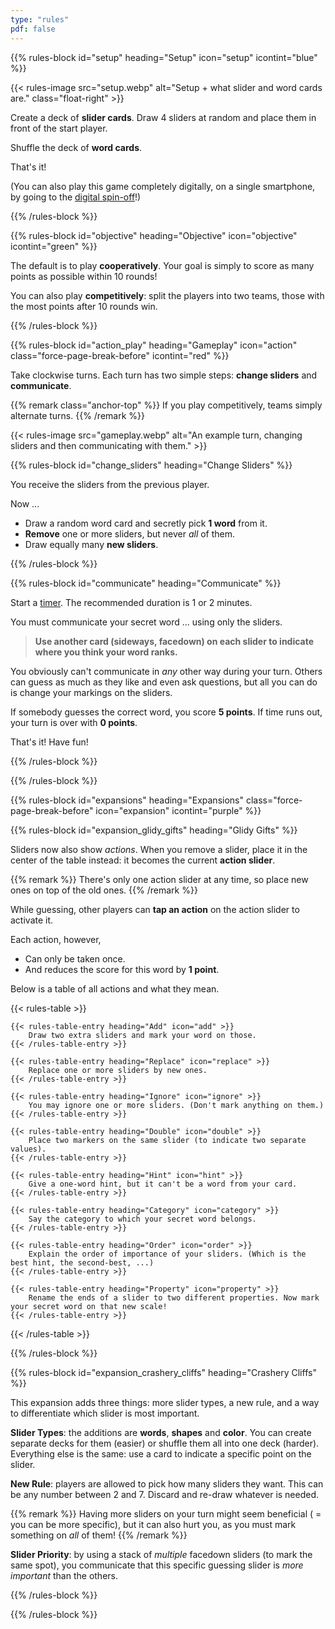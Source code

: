 ```yaml
---
type: "rules"
pdf: false
---
```


{{% rules-block id="setup" heading="Setup" icon="setup" icontint="blue" %}}

{{< rules-image src="setup.webp" alt="Setup + what slider and word cards are." class="float-right" >}}

Create a deck of **slider cards**. Draw 4 sliders at random and place them in front of the start player.

Shuffle the deck of **word cards**.

That's it!

(You can also play this game completely digitally, on a single smartphone, by going to the [digital spin-off](/slippery-slopes-trippy-touches)!)

{{% /rules-block %}}

{{% rules-block id="objective" heading="Objective" icon="objective" icontint="green" %}}

The default is to play **cooperatively**. Your goal is simply to score as many points as possible within 10 rounds!

You can also play **competitively**: split the players into two teams, those with the most points after 10 rounds win.

{{% /rules-block %}}

{{% rules-block id="action_play" heading="Gameplay" icon="action" class="force-page-break-before" icontint="red" %}}

Take clockwise turns. Each turn has two simple steps: **change sliders** and **communicate**.

{{% remark class="anchor-top" %}}
If you play competitively, teams simply alternate turns.
{{% /remark %}}

{{< rules-image src="gameplay.webp" alt="An example turn, changing sliders and then communicating with them." >}}

{{% rules-block id="change_sliders" heading="Change Sliders" %}}

You receive the sliders from the previous player. 

Now ...

* Draw a random word card and secretly pick **1 word** from it.
* **Remove** one or more sliders, but never _all_ of them.
* Draw equally many **new sliders**.

{{% /rules-block %}}

{{% rules-block id="communicate" heading="Communicate" %}}

Start a [timer](https://pandaqi.com/tools/timer). The recommended duration is 1 or 2 minutes.

You must communicate your secret word ... using only the sliders. 

> **Use another card (sideways, facedown) on each slider to indicate where you think your word ranks.**

You obviously can't communicate in _any_ other way during your turn. Others can guess as much as they like and even ask questions, but all you can do is change your markings on the sliders.

If somebody guesses the correct word, you score **5 points**. If time runs out, your turn is over with **0 points**.

That's it! Have fun!

{{% /rules-block %}}

{{% /rules-block %}}

{{% rules-block id="expansions" heading="Expansions" class="force-page-break-before" icon="expansion" icontint="purple" %}}

{{% rules-block id="expansion_glidy_gifts" heading="Glidy Gifts" %}}

Sliders now also show _actions_. When you remove a slider, place it in the center of the table instead: it becomes the current **action slider**.

{{% remark %}}
There's only one action slider at any time, so place new ones on top of the old ones.
{{% /remark %}}

While guessing, other players can **tap an action** on the action slider to activate it. 

Each action, however,

* Can only be taken once.
* And reduces the score for this word by **1 point**.

Below is a table of all actions and what they mean.

{{< rules-table >}}
<!-- -->
    {{< rules-table-entry heading="Add" icon="add" >}}
        Draw two extra sliders and mark your word on those.
    {{< /rules-table-entry >}}
<!-- -->
    {{< rules-table-entry heading="Replace" icon="replace" >}}
        Replace one or more sliders by new ones.
    {{< /rules-table-entry >}}
<!-- -->
    {{< rules-table-entry heading="Ignore" icon="ignore" >}}
        You may ignore one or more sliders. (Don't mark anything on them.)
    {{< /rules-table-entry >}}
<!-- -->
    {{< rules-table-entry heading="Double" icon="double" >}}
        Place two markers on the same slider (to indicate two separate values).
    {{< /rules-table-entry >}}
<!-- -->
    {{< rules-table-entry heading="Hint" icon="hint" >}}
        Give a one-word hint, but it can't be a word from your card.
    {{< /rules-table-entry >}}
<!-- -->
    {{< rules-table-entry heading="Category" icon="category" >}}
        Say the category to which your secret word belongs.
    {{< /rules-table-entry >}}
<!-- -->
    {{< rules-table-entry heading="Order" icon="order" >}}
        Explain the order of importance of your sliders. (Which is the best hint, the second-best, ...)
    {{< /rules-table-entry >}}
<!-- -->
    {{< rules-table-entry heading="Property" icon="property" >}}
        Rename the ends of a slider to two different properties. Now mark your secret word on that new scale!
    {{< /rules-table-entry >}}
<!-- -->
{{< /rules-table >}}

{{% /rules-block %}}

{{% rules-block id="expansion_crashery_cliffs" heading="Crashery Cliffs" %}}

This expansion adds three things: more slider types, a new rule, and a way to differentiate which slider is most important.

**Slider Types**: the additions are **words**, **shapes** and **color**. You can create separate decks for them (easier) or shuffle them all into one deck (harder). Everything else is the same: use a card to indicate a specific point on the slider.

**New Rule**: players are allowed to pick how many sliders they want. This can be any number between 2 and 7. Discard and re-draw whatever is needed.

{{% remark %}}
Having more sliders on your turn might seem beneficial ( = you can be more specific), but it can also hurt you, as you must mark something on _all_ of them!
{{% /remark %}}

**Slider Priority**: by using a stack of _multiple_ facedown sliders (to mark the same spot), you communicate that this specific guessing slider is _more important_ than the others.

{{% /rules-block %}}

{{% /rules-block %}}